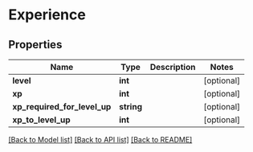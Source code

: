 # Experience

## Properties
Name | Type | Description | Notes
------------ | ------------- | ------------- | -------------
**level** | **int** |  | [optional] 
**xp** | **int** |  | [optional] 
**xp_required_for_level_up** | **string** |  | [optional] 
**xp_to_level_up** | **int** |  | [optional] 

[[Back to Model list]](../README.md#documentation-for-models) [[Back to API list]](../README.md#documentation-for-api-endpoints) [[Back to README]](../README.md)


